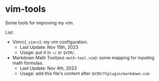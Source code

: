 # vim-tools

Some tools for improving my vim.

List:

+ Vimrc(`_vimrc`): my vim configuration.
	+ Last Update: Nov 15th, 2023
	+ Usage: put it in `~/` or `$VIM/`.
+ Markdown Math Tool(`mkd-math-tool.vim`): some mapping for inputing math formulas.
	+ Last Update: Nov 4th, 2023
	+ Usage: add this file's content after `$VIM/ftplugin/markdown.vim`

